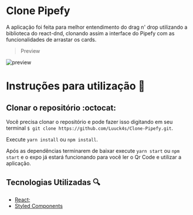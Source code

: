 # Clone Pipefy

A aplicação foi feita para melhor entendimento do drag n' drop utilizando a biblioteca do react-dnd, clonando assim a interface do Pipefy com as funcionalidades de arrastar os cards.

>Preview

![preview](https://github.com/Luuck4s/Clone-Pipefy/blob/master/.github/preview,png?raw=true)


# Instruções para utilização  :hammer:
	
## Clonar o repositório :octocat:

 Você precisa clonar o repositório e pode fazer isso digitando em seu terminal `$ git clone https://github.com/Luuck4s/Clone-Pipefy.git`.
 
Execute `yarn install` ou `npm install`.

Após as dependências terminarem de baixar execute `yarn start` ou `npm start` e o expo já estará funcionando para você ler o Qr Code e utilizar a aplicação.

## Tecnologias Utilizadas :mag:

- [React;](https://pt-br.reactjs.org/)
- [Styled Components](https://styled-components.com/)
